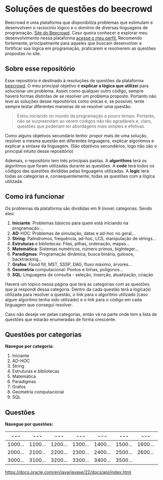 # Soluções de questões do beecrowd

Beecrowd é uma plataforma que disponibiliza problemas que estimulam e desenvolvem o raciocínio lógico e o domínio de diversas linguagens de programação. [Site do Beecrowd](https://www.beecrowd.com.br/).
Caso queira conhecer e explorar meu desenvolvimento nessa plataforma [acesse o meu perfil.](https://www.beecrowd.com.br/judge/pt/profile/785136) Recomendo fortemente, principalmente para aqueles que buscam desenvolver e fortificar sua lógica em programação, praticarem e resolverem as questões propostas no site.

## Sobre esse repositório

Esse repositório é destinado à resoluções de questões da plataforma [beecrowd](https://www.beecrowd.com.br/). O meu principal objetivo é **explicar a lógica que utilizei** para solucionar um problema. Assim como qualquer outro código, sempre haverá formas distintas de se resolver um problema proposto. Portanto não leve as soluções desse repositórios como únicas e, se possível, tente sempre testar diferentes maneiras de se resolver uma questão.

> Estou iniciando no mundo da programação a pouco tempo. Portanto, não se surpreendam ao verem códigos não tão agradáveis e, claro, questões que poderiam ter abordagens mais simples e efetivas.
> 

Como alguns objetivos secundário tenho: propor mais de uma solução, resolver a mesma questão em diferentes linguagens, explicar algoritmos e explicar a sintaxe da linguagem. (São objetivos secundários, logo não são o principal intuito desse repositório)

Ademais, o repositório tem três principais pastas. A **algorithms** terá os algoritmos que foram utilizadas durante as questões. A **code** terá todos os códigos das questões divididas pelas linguagens utilizadas. A **logic** terá todas as categorias e, consequentemente, todas as questões  com a lógica utilizada.

## Como irá funcionar

Os problemas da plataforma são divididas em 9 (nove) categorias. Sendo eles: 

1. **Iniciante**: Problemas básicos para quem está iniciando na programação...
2. **AD**-HOC: Problemas de simulação, datas e ad-hoc no geral...
3. **String**: Palindromos, frequência, ad-hoc, LCS, manipulação de strings...
4. **Estruturas** e bibliotecas: Filas, pilhas, ordenação, mapas...
5. **Matemática**: Sistemas numéricos, número primos, bigInteger...
6. **Paradigmas**: Programação dinâmica, busca binária, gulosos, backtracking...
7. **Grafos**: Flood fill, MST, SSSP, DAG, fluxo máximo, árvores...
8. **Geometria** computacional: Pontos e linhas, polígonos...
9. **SQL**: Linguagens de consulta - seleção, inserção, atualização, criação

Haverá um tópico nessa página que terá as categorias com as questões que já respondi dessa categoria. Dentro da cada questão terá a lógica(s) utilizada para resolver a questão, o link para o algoritmo utilizado (caso algum algoritmo tenha sido utilizado) e o link para o código em cada linguagem que consegui resolver.

Caso não deseje ver pelas categorias, então vá na parte onde tem a lista de questões que estarão enumeradas de forma crescente.

## Questões por categorias

**Navegue por categoria:**

1. Iniciante
2. AD-HOC
3. String
4. Estruturas e bibliotecas
5. Matemática
6. Paradigmas
7. Grafos
8. Geometria computacional
9. SQL

## Questões

**Navegue por questões:**

| --- | --- | --- | --- | --- | --- | --- | --- | --- | --- |
| --- | --- | --- | --- | --- | --- | --- | --- | --- | --- |
| 1000… | 1100… | 1200… | 1300… | 1400… | 1500… | 1600… | 1700… | 1800… | 1900… |
| 2000… | 2100… | 2200… | 2300… | 2400… | 2500… | 2600… | 2700… | 2800.. | 2900… |
| 3000… | 3100… | 3200… | 3300… | 3400… | 3500… |  |  |  |  |

https://docs.oracle.com/en/java/javase/22/docs/api/index.html
